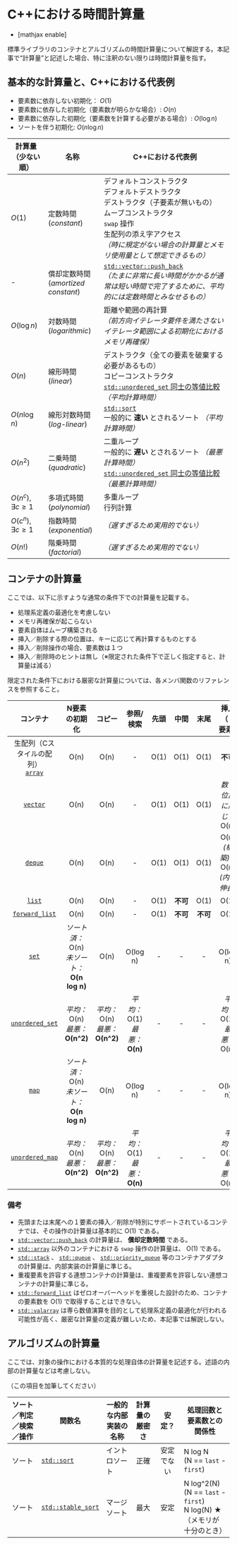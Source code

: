 # C++における時間計算量
* [mathjax enable]

標準ライブラリのコンテナとアルゴリズムの時間計算量について解説する。本記事で“計算量”と記述した場合、特に注釈のない限りは時間計算量を指す。


## 基本的な計算量と、C++における代表例

- 要素数に依存しない初期化： $O(1)$
- 要素数に依存した初期化（要素数が明らかな場合）: $O(n)$
- 要素数に依存した初期化（要素数を計算する必要がある場合）: $O(\log n)$
- ソートを伴う初期化: $O(n \log n)$

| 計算量（少ない順） | 名称 | C++における代表例 |
|---|---|---|
| $O(1)$ | 定数時間<br>(*constant*) | デフォルトコンストラクタ<br>デフォルトデストラクタ<br>デストラクタ（子要素が無いもの）<br>ムーブコンストラクタ<br>`swap` 操作<br>生配列の添え字アクセス<br> *（時に規定がない場合の計算量とメモリ使用量として想定できるもの）* |
| - | 償却定数時間<br>(*amortized constant*) | [`std::vector::push_back`](/reference/vector/push_back.md) <br> *（たまに非常に長い時間がかかるが通常は短い時間で完了するために、平均的には定数時間とみなせるもの）* |
| $O(\log n)$ | 対数時間<br>(*logarithmic*) | 距離や範囲の再計算<br> *（前方向イテレータ要件を満たさないイテレータ範囲による初期化におけるメモリ再確保）* |
| $O(n)$ | 線形時間<br>(*linear*) | デストラクタ（全ての要素を破棄する必要があるもの）<br>コピーコンストラクタ<br>[`std::unordered_set` 同士の等値比較](/reference/unordered_set/unordered_set/op_equal.md) *（平均計算時間）* |
| $O(n \log n)$ | 線形対数時間<br>(*log-linear*) | [`std::sort`](/reference/algorithm/sort.md) <br> 一般的に __速い__ とされるソート *（平均計算時間）* |
| $O({n^2})$ | 二乗時間<br>(*quadratic*) | 二重ループ<br>一般的に __遅い__ とされるソート *（最悪計算時間）*<br>[`std::unordered_set` 同士の等値比較](/reference/unordered_set/unordered_set/op_equal.md) *（最悪計算時間）* |
| $O({n^c}), \exists c\ge 1$ | 多項式時間<br>(*polynomial*) | 多重ループ<br>行列計算 |
| $O({c^n}), \exists c\ge 1$ | 指数時間<br>(*exponential*) | *（遅すぎるため実用的でない）* |
| $O(n!)$ | 階乗時間<br>(*factorial*) | *（遅すぎるため実用的でない）* |


## コンテナの計算量

ここでは、以下に示すような通常の条件下での計算量を記載する。

- 処理系定義の最適化を考慮しない
- メモリ再確保が起こらない
- 要素自体はムーブ構築される
- 挿入／削除する際の位置は、キーに応じて再計算するものとする
- 挿入／削除操作の場合、要素数は１つ
- 挿入／削除時のヒントは無し（※限定された条件下で正しく指定すると、計算量は減る）

限定された条件下における厳密な計算量については、各メンバ関数のリファレンスを参照すること。


| コンテナ | N要素の初期化 | コピー | 参照/検索 | 先頭 | 中間 | 末尾 | 挿入（１要素） | 削除（１要素） |
|:---:|:---:|:---:|:---:|:---:|:---:|:---:|:---:|:---:|
| 生配列（Cスタイルの配列）<br>[`array`](/reference/array.md) | O(n) | O(n) | - | O(1) | O(1) | O(1) | __不可__ | __不可__ |
| [`vector`](/reference/vector.md) | O(n) | O(n) | - | O(1) | O(1) | O(1) | *数と位置に応じて* O(n) | O(n) *(破棄)* |
| [`deque`](/reference/deque.md) | O(n) | O(n) | - | O(1) | O(1) | O(1) | O(n) *(構築)* + O(n) *(内部伸長)* | O(n) *(破棄)* + O(n) *(内部収縮)*  |
| [`list`](/reference/list.md) | O(n) | O(n) | - | O(1) | __不可__  | O(1)| O(1) | O(1) |
| [`forward_list`](/reference/forward_list.md) | O(n) | O(n) | - | O(1) | __不可__  | __不可__ | O(1) | O(1) |
| [`set`](/reference/set.md) | *ソート済：* O(n)<br> *未ソート：* __O(n log n)__ | O(n) | O(log n) | - | - | - | O(log n) | O(log n) |
| [`unordered_set`](/reference/unordered_set.md) | *平均：* O(n) <br> *最悪：* __O(n^2)__ | *平均：* O(n) <br> *最悪：* __O(n^2)__ |  *平均：* O(1) <br> *最悪：* __O(n)__ | - | - | - | *平均：* O(1) <br> *最悪：* O(n) | *平均：* O(1) <br> *最悪：* O(n) |
| [`map`](/reference/map.md) | *ソート済：* O(n)<br> *未ソート：* __O(n log n)__ | O(n) | O(log n) | - | - | - | O(log n)  | O(log n) |
| [`unordered_map`](/reference/unordered_map.md) | *平均：* O(n) <br> *最悪：* __O(n^2)__ | *平均：* O(n) <br> *最悪：* __O(n^2)__ |  *平均：* O(1) <br> *最悪：* __O(n)__ | - | - | - | *平均：* O(1) <br> *最悪：* O(n)  | *平均：* O(1) <br> *最悪：* O(n) |


### 備考

- 先頭または末尾への１要素の挿入／削除が特別にサポートされているコンテナでは、その操作の計算量は基本的に O(1) である。
- [`std::vector::push_back`](/reference/vector/push_back.md) の計算量は、 __償却定数時間__ である。
-  [`std::array`](/reference/stack.md) 以外のコンテナにおける `swap` 操作の計算量は、 O(1) である。
-  [`std::stack`](/reference/stack.md) 、 [`std::queue`](/reference/queue/queue.md) 、 [`std::priority_queue`](/reference/queue/priority_queue.md) 等のコンテナアダプタの計算量は、内部実装の計算量に準じる。
-  重複要素を許容する連想コンテナの計算量は、重複要素を許容しない連想コンテナの計算量に準じる。
-  [`std::forward_list`](/reference/forward_list.md) はゼロオーバーヘッドを重視した設計のため、コンテナの要素数を O(1) で取得することはできない。
- [`std::valarray`](/reference/valarray.md) は専ら数値演算を目的として処理系定義の最適化が行われる可能性が高く、厳密な計算量の定義が難しいため、本記事では解説しない。


## アルゴリズムの計算量

ここでは、対象の操作における本質的な処理自体の計算量を記述する。述語の内部の計算量などは考慮しない。

（この項目を加筆してください）


| ソート／判定／検索／操作 | 関数名 | 一般的な内部実装の名称 | 計算量の厳密さ | 安定？ | 処理回数と要素数との関係性 |
|:---:|---|---|:---:|:---:|---|
| ソート | [`std::sort`](/reference/algorithm/sort.md) | イントロソート | 正確 | 安定でない | N log N<br>(N == `last` - `first`) |
| ソート | [`std::stable_sort`](/reference/algorithm/stable_sort.md) | マージソート | 最大 | 安定 | N log^2(N)<br>(N == `last` - `first`)<br> N log(N) ★<br>（メモリが十分のとき） |
